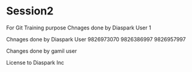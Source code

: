 # Session2
For Git Training purpose
Chnages done by Diaspark User 1

Chnages done by Diaspark User 9826973070 9826386997 9826957997


Changes done by gamil user


License to Diaspark Inc

